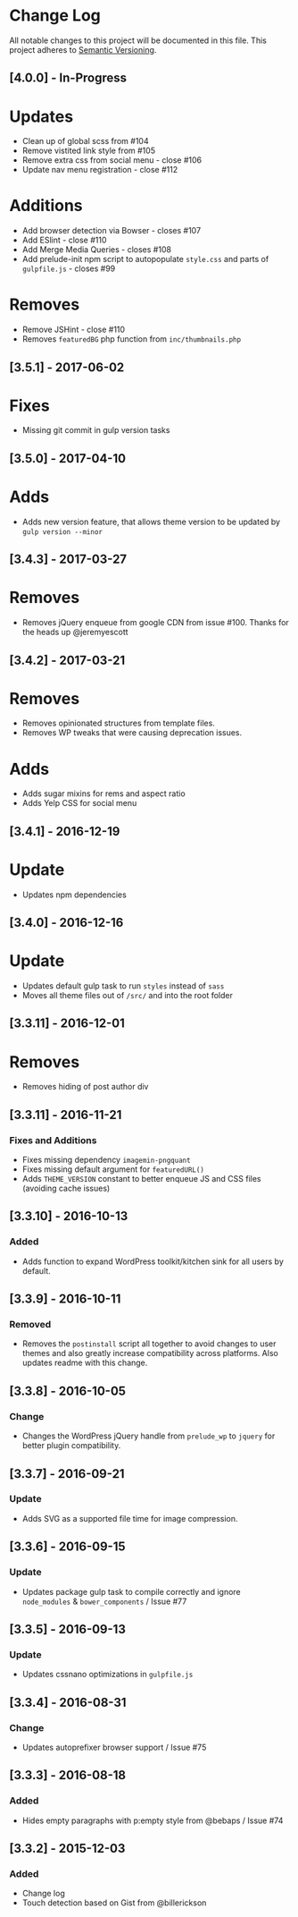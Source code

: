 # Change Log
All notable changes to this project will be documented in this file.
This project adheres to [Semantic Versioning](http://semver.org/).

## [4.0.0] - In-Progress
# Updates
- Clean up of global scss from #104
- Remove vistited link style from #105
- Remove extra css from social menu - close #106
- Update nav menu registration - close #112

# Additions
- Add browser detection via Bowser - closes #107
- Add ESlint - close #110
- Add Merge Media Queries - closes #108
- Add prelude-init npm script to autopopulate `style.css` and parts of `gulpfile.js` - closes #99

# Removes
- Remove JSHint - close #110
- Removes `featuredBG` php function from `inc/thumbnails.php`

## [3.5.1] - 2017-06-02
# Fixes
- Missing git commit in gulp version tasks

## [3.5.0] - 2017-04-10
# Adds
- Adds new version feature, that allows theme version to be updated by `gulp version --minor`

## [3.4.3] - 2017-03-27
# Removes
- Removes jQuery enqueue from google CDN from issue #100. Thanks for the heads up @jeremyescott

## [3.4.2] - 2017-03-21
# Removes
- Removes opinionated structures from template files.
- Removes WP tweaks that were causing deprecation issues.

# Adds
- Adds sugar mixins for rems and aspect ratio
- Adds Yelp CSS for social menu


## [3.4.1] - 2016-12-19
# Update
- Updates npm dependencies

## [3.4.0] - 2016-12-16
# Update
- Updates default gulp task to run `styles` instead of `sass`
- Moves all theme files out of `/src/` and into the root folder

## [3.3.11] - 2016-12-01
# Removes
- Removes hiding of post author div

## [3.3.11] - 2016-11-21
### Fixes and Additions
- Fixes missing dependency `imagemin-pngquant`
- Fixes missing default argument for `featuredURL()`
- Adds `THEME_VERSION` constant to better enqueue JS and CSS files (avoiding cache issues)

## [3.3.10] - 2016-10-13
### Added
- Adds function to expand WordPress toolkit/kitchen sink for all users by default.

## [3.3.9] - 2016-10-11
### Removed
- Removes the `postinstall` script all together to avoid changes to user themes and also greatly increase compatibility across platforms. Also updates readme with this change.

## [3.3.8] - 2016-10-05
### Change
- Changes the WordPress jQuery handle from `prelude_wp` to `jquery` for better plugin compatibility.

## [3.3.7] - 2016-09-21
### Update
- Adds SVG as a supported file time for image compression.

## [3.3.6] - 2016-09-15
### Update
- Updates package gulp task to compile correctly and ignore `node_modules` & `bower_components` / Issue #77

## [3.3.5] - 2016-09-13
### Update
- Updates cssnano optimizations in `gulpfile.js`

## [3.3.4] - 2016-08-31
### Change
- Updates autoprefixer browser support / Issue #75

## [3.3.3] - 2016-08-18
### Added
- Hides empty paragraphs with p:empty style from @bebaps / Issue #74

## [3.3.2] - 2015-12-03
### Added
- Change log
- Touch detection based on Gist from @billerickson
